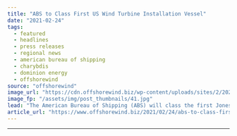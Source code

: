 ```yaml
---
title: "ABS to Class First US Wind Turbine Installation Vessel"
date: "2021-02-24"
tags: 
  - featured
  - headlines
  - press releases
  - regional news
  - american bureau of shipping
  - charybdis
  - dominion energy
  - offshorewind
source: "offshorewind"
image_url: "https://cdn.offshorewind.biz/wp-content/uploads/sites/2/2021/02/24092003/ABS-to-Class-First-US-Wind-Turbine-Installation-Vessel.jpg"
image_fp: "/assets/img/post_thumbnails/41.jpg"
lead: "The American Bureau of Shipping (ABS) will class the first Jones Act compliant wind"
article_url: "https://www.offshorewind.biz/2021/02/24/abs-to-class-first-us-wind-turbine-installation-vessel/"
---
```


---
